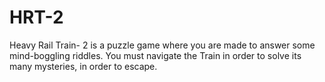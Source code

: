 # HRT-2
Heavy Rail Train- 2 is a puzzle game where you are made to answer some mind-boggling riddles. You must navigate the Train in order to solve its many mysteries, in order to escape.

